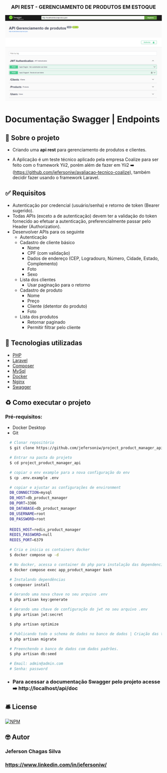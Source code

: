 <h3 align="center">
  <p> API REST - GERENCIAMENTO DE PRODUTOS EM ESTOQUE </p>
</h3>
<img src="./public/swagger_doc.png" />
<h1>
  <p> Documentação Swagger | Endpoints </p>
</h1>

## 📖 Sobre o projeto

-   Criando uma **api rest** para gerenciamento de produtos e clientes.

-   A Aplicação é um teste técnico aplicado pela empresa Coalize para ser feito com o framework Yii2, porém além de fazer em Yii2 ➡️ (https://github.com/jefersoniw/avaliacao-tecnico-coalize), também decidir fazer usando o framework Laravel.

## ✅ Requisitos

-   Autenticação por credencial (usuário/senha) e retorno de token (Bearer sugerido).
-   Todas APIs (exceto a de autenticação) devem ter a validação do token fornecido ao efetuar
    a autenticação, preferencialmente passar pelo Header (Authorization).
-   Desenvolver APIs para os seguinte
    -   Autenticação
    -   Cadastro de cliente básico
        -   Nome
        -   CPF (com validação)
        -   Dados de endereço (CEP, Logradouro, Número, Cidade, Estado,
            Complemento)
        -   Foto
        -   Sexo
    -   Lista dos clientes
        -   Usar paginação para o retorno
    -   Cadastro de produto
        -   Nome
        -   Preço
        -   Cliente (detentor do produto)
        -   Foto
    -   Lista dos produtos
        -   Retornar paginado
        -   Permitir filtrar pelo cliente

## 🔨 Tecnologias utilizadas

-   [PHP](https://www.php.net/)
-   [Laravel](https://laravel.com/)
-   [Composer](https://getcomposer.org/)
-   [MySql](https://dev.mysql.com/doc/)
-   [Docker](https://www.docker.com/)
-   [Nginx](https://nginx.org/en/)
-   [Swagger](https://swagger.io/docs/)

## ♻️ Como executar o projeto

### Pré-requisitos:

-   Docker Desktop
-   Git

```bash
  # Clonar repositório
  $ git clone https://github.com/jefersoniw/project_product_manager_api.git
```

```bash
  # Entrar na pasta do projeto
  $ cd project_product_manager_api
```

```bash
  # copiar o env example para a nova configuração do env
  $ cp .env.example .env
```

```bash
  # copiar e ajustar as configurações de environment
  DB_CONNECTION=mysql
  DB_HOST=db_product_manager
  DB_PORT=3306
  DB_DATABASE=db_product_manager
  DB_USERNAME=root
  DB_PASSWORD=root

  REDIS_HOST=redis_product_manager
  REDIS_PASSWORD=null
  REDIS_PORT=6379
```

```bash
  # Cria e inicia os containers docker
  $ docker compose up -d
```

```bash
  # No docker, acessa o container do php para instalação das dependencias.
  $ docker compose exec app_product_manager bash
```

```bash
  # Instalando dependências
  $ composer install
```

```bash
  # Gerando uma nova chave no seu arquivo .env
  $ php artisan key:generate
```

```bash
  # Gerando uma chave de configuração do jwt no seu arquivo .env
  $ php artisan jwt:secret
```

```bash
  $ php artisan optimize
```

```bash
  # Publicando todo o schema de dados no banco de dados | Criação das tabelas no banco.
  $ php artisan migrate
```

```bash
  # Preenchendo o banco de dados com dados padrões.
  $ php artisan db:seed
```

```bash
  # Email: admin@admin.com
  # Senha: password
```

-   ### Para acessar a documentação Swagger pelo projeto acesse ➡️ http://localhost/api/doc

## 🛎️ License

[![NPM](https://img.shields.io/badge/license-MIT-green)](https://github.com/jefersoniw/atendimento_nodejs/blob/main/LICENSE)

## 🤓 Autor

### Jeferson Chagas Silva

### https://www.linkedin.com/in/jefersoniw/
